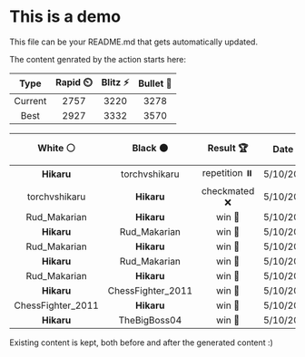 # This is a demo

This file can be your README.md that gets automatically updated.

The content genrated by the action starts here:

<!--START_SECTION:chessStats-->
<!-- Automatically generated with https://github.com/Balastrong/chess-stats-action -->

| Type | Rapid ⏲️ | Blitz ⚡ | Bullet 🔫 |
|:---:|:---:|:---:|:---:|
| Current | 2757 | 3220 | 3278 |
| Best | 2927 | 3332 | 3570 |

| White ⚪ | Black ⚫ | Result 🏆 | Date 📅 | Position 🗺️ | Type 🕕 |
|:---:|:---:|:---:|:---:|:---:|:---:|
| **Hikaru** | torchvshikaru | repetition ⏸️ | 5/10/2023 | <a href="http://www.ee.unb.ca/cgi-bin/tervo/fen.pl?select=1r2r3/5bk1/1q3p2/p1p1b1p1/P1PpPpPp/1P1B1P1P/R1PQ1NK1/8 w - -">Link</a> | Blitz |
| torchvshikaru | **Hikaru** | checkmated ❌ | 5/10/2023 | <a href="http://www.ee.unb.ca/cgi-bin/tervo/fen.pl?select=r2k3q/1rp1Qp2/1p1n1Pp1/pNpP2P1/P1P1P1B1/8/1P6/2K5 b - -">Link</a> | Blitz |
| Rud_Makarian | **Hikaru** | win 🥇 | 5/10/2023 | <a href="http://www.ee.unb.ca/cgi-bin/tervo/fen.pl?select=2k5/6R1/4N3/p1K5/2P5/1P6/6p1/3r3b w - -">Link</a> | Blitz |
| **Hikaru** | Rud_Makarian | win 🥇 | 5/10/2023 | <a href="http://www.ee.unb.ca/cgi-bin/tervo/fen.pl?select=5rk1/p3bppp/2n1bn2/1q6/Np6/1P4P1/PB1PPPBP/R2QK2R b KQ -">Link</a> | Blitz |
| Rud_Makarian | **Hikaru** | win 🥇 | 5/10/2023 | <a href="http://www.ee.unb.ca/cgi-bin/tervo/fen.pl?select=7r/p1p1kp1p/1pB1p3/4q3/2r5/P7/KPP2PRP/8 w - -">Link</a> | Blitz |
| **Hikaru** | Rud_Makarian | win 🥇 | 5/10/2023 | <a href="http://www.ee.unb.ca/cgi-bin/tervo/fen.pl?select=8/8/8/8/8/1P6/K2k1p2/5B2 b - -">Link</a> | Blitz |
| Rud_Makarian | **Hikaru** | win 🥇 | 5/10/2023 | <a href="http://www.ee.unb.ca/cgi-bin/tervo/fen.pl?select=6k1/2R3p1/6r1/1qBp1p1p/b2Pn2P/8/2P3P1/4Q1K1 w - -">Link</a> | Blitz |
| **Hikaru** | ChessFighter_2011 | win 🥇 | 5/10/2023 | <a href="http://www.ee.unb.ca/cgi-bin/tervo/fen.pl?select=4k3/2R5/8/5K2/5PP1/8/5r2/8 b - -">Link</a> | Blitz |
| ChessFighter_2011 | **Hikaru** | win 🥇 | 5/10/2023 | <a href="http://www.ee.unb.ca/cgi-bin/tervo/fen.pl?select=rk6/2p5/8/5B1p/1p2P3/pP6/2PN2b1/1K6 w - h6">Link</a> | Blitz |
| **Hikaru** | TheBigBoss04 | win 🥇 | 5/10/2023 | <a href="http://www.ee.unb.ca/cgi-bin/tervo/fen.pl?select=3q4/3P1pk1/6p1/5p2/7Q/7P/5P2/3R2K1 b - -">Link</a> | Blitz |

<!--END_SECTION:chessStats-->

Existing content is kept, both before and after the generated content :)

